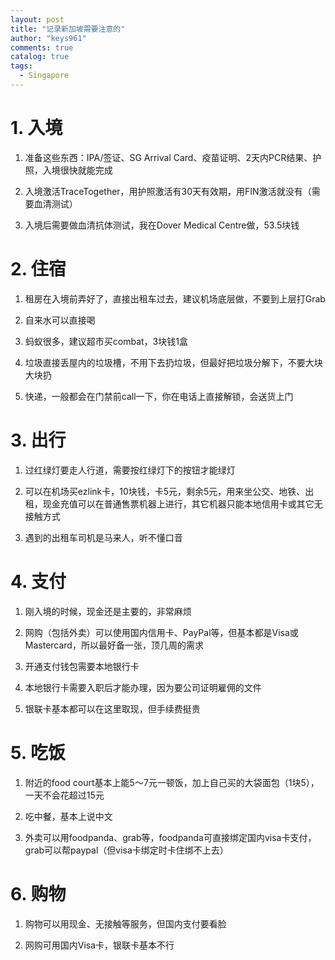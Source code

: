 ```yaml
---
layout: post
title: "记录新加坡需要注意的"
author: "keys961"
comments: true
catalog: true
tags:
  - Singapore
---
```


# 1. 入境

1. 准备这些东西：IPA/签证、SG Arrival Card、疫苗证明、2天内PCR结果、护照，入境很快就能完成

2. 入境激活TraceTogether，用护照激活有30天有效期，用FIN激活就没有（需要血清测试）

3. 入境后需要做血清抗体测试，我在Dover Medical Centre做，53.5块钱

# 2. 住宿

1. 租房在入境前弄好了，直接出租车过去，建议机场底层做，不要到上层打Grab

2. 自来水可以直接喝

3. 蚂蚁很多，建议超市买combat，3块钱1盒

4. 垃圾直接丢屋内的垃圾槽，不用下去扔垃圾，但最好把垃圾分解下，不要大块大块扔

5. 快递，一般都会在门禁前call一下，你在电话上直接解锁，会送货上门

# 3. 出行

1. 过红绿灯要走人行道，需要按红绿灯下的按钮才能绿灯

2. 可以在机场买ezlink卡，10块钱，卡5元，剩余5元，用来坐公交、地铁、出租，现金充值可以在普通售票机器上进行，其它机器只能本地信用卡或其它无接触方式

3. 遇到的出租车司机是马来人，听不懂口音

# 4. 支付

1. 刚入境的时候，现金还是主要的，非常麻烦

2. 网购（包括外卖）可以使用国内信用卡、PayPal等，但基本都是Visa或Mastercard，所以最好备一张，顶几周的需求

3. 开通支付钱包需要本地银行卡

4. 本地银行卡需要入职后才能办理，因为要公司证明雇佣的文件

5. 银联卡基本都可以在这里取现，但手续费挺贵

# 5. 吃饭

1. 附近的food court基本上能5～7元一顿饭，加上自己买的大袋面包（1块5），一天不会花超过15元

2. 吃中餐，基本上说中文

3. 外卖可以用foodpanda、grab等，foodpanda可直接绑定国内visa卡支付，grab可以帮paypal（但visa卡绑定时卡住绑不上去）

# 6. 购物

1. 购物可以用现金、无接触等服务，但国内支付要看脸

2. 网购可用国内Visa卡，银联卡基本不行